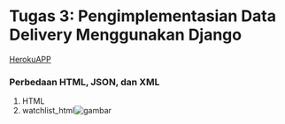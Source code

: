 # Tugas 3: Pengimplementasian Data Delivery Menggunakan Django

[HerokuAPP](https://django-tugaspbp2raspati.herokuapp.com/mywatchlist/)

### Perbedaan HTML, JSON, dan XML

1. HTML 
2. watchlist_html![gambar](https://user-images.githubusercontent.com/89284213/191648139-42e623a0-1f70-4081-8172-c474b454a14e.png)
